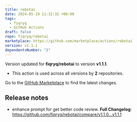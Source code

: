 ```yaml
---
title: rebotai
date: 2024-05-19 11:32:32 +00:00
tags:
  - fiqryq
  - GitHub Actions
draft: false
repo: fiqryq/rebotai
marketplace: https://github.com/marketplace/actions/rebotai
version: v1.1.1
dependentsNumber: "2"
---
```



Version updated for **fiqryq/rebotai** to version **v1.1.1**.
- This action is used across all versions by **2** repositories.

Go to the [GitHub Marketplace](https://github.com/marketplace/actions/rebotai) to find the latest changes.

## Release notes

- enhance prompt for get better code review.
**Full Changelog**: https://github.com/fiqryq/rebotai/compare/v1.1.0...v1.1.1
